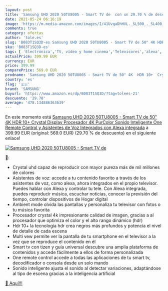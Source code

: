 ```yaml
---
layout: post
title: 'Samsung UHD 2020 50TU8005 - Smart TV de  con un 29.70 % de descuento'
date: 2021-05-24 06:16:19
image: 'https://m.media-amazon.com/images/I/41UvqaDhHVL._SL500_._SL400_.jpg'
comments: true
category: ofertas
author: 'tole.es'
slug: 'B083T1SQ3D-es Samsung UHD 2020 50TU8005 - Smart TV de 50" 4K HDR 10+...'
sku: 'B083T1SQ3D-es'
tags: [ 'Electrónica','TV, vídeo y home cinema','Televisores','alexa','samsung', ]
actualPrice: 399.99 EUR
currency: EUR
price: 399.99
comparePrice: 569.0 EUR
prodname: 'Samsung UHD 2020 50TU8005 - Smart TV de 50" 4K  HDR 10+  Crystal Display  Procesador 4K  PurColor  Sonido Inteligente  One Remote Control y Asistentes de Voz Integrados  con Alexa integrada'
country: 'es'
flag: '🇪🇸'
brand: 'SAMSUNG'
buyurl: 'https://www.amazon.es/dp/B083T1SQ3D/?tag=tolees-21'
descuento: '29.70'
average: '478.134886363639'
---
```


En este momento está [Samsung UHD 2020 50TU8005 - Smart TV de 50" 4K  HDR 10+  Crystal Display  Procesador 4K  PurColor  Sonido Inteligente  One Remote Control y Asistentes de Voz Integrados  con Alexa integrada](https://www.amazon.es/dp/B083T1SQ3D/?tag=tolees-21) a 399.99 EUR (original: 569.0 EUR) (29.70 %  de descuento) en el siguiente enlace!

[![Samsung UHD 2020 50TU8005 - Smart TV de ](https://m.media-amazon.com/images/I/41UvqaDhHVL._SL500_._SL400_.jpg)](https://www.amazon.es/dp/B083T1SQ3D/?tag=tolees-21)

🔎:

- Crystal uhd capaz de reproducir con mayor pureza más de mil millones de colores
- Asistentes de voz: accede a tu contenido favorito a través de los asistentes de voz, como alexa, ahora integrados en el propio televisor. Puedes hablar con Alexa y controlar tu tele. Con Alexa integrada, puedes reproducir música, escuchar noticias, conocer la previsión del tiempo, controlar dispositivos de Hogar digital
- Ambient mode olvida las pantallas y personaliza tu televisor con fotos o tu música favorita
- Procesador crystal 4k impresionante calidad de imagen, gracias a al procesador que optimiza el color y el alto rango dinámico (hdr)
- Hdr 10+ la tecnología hdr crea negros más profundos y potencía el nivel de detalle de cada escena
- Multi vew permite ver la pantalla de tu smartphone en el televisor a la vez que se reproduce el contenido en él
- Smart tv con tizen y guía universal descubre una amplia plataforma de contenidos y accede fácilmente a ellos de forma personalizada
- One remote control accede a todas las aplicaciones de tu smart tv, decodificador o consola desde un solo mando
- Sonido inteligente ajusta el sonido al detectar variaciones, adaptándose al tipo de escena gracias a la inteligencia artificial

[🛒 Aquí!!!](https://www.amazon.es/dp/B083T1SQ3D/?tag=tolees-21)
